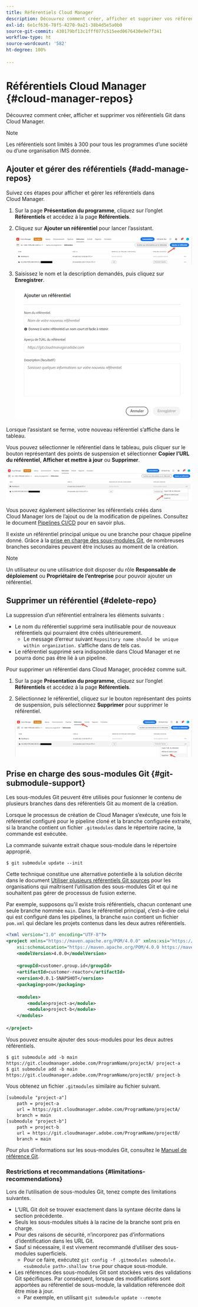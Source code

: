 ```yaml
---
title: Référentiels Cloud Manager
description: Découvrez comment créer, afficher et supprimer vos référentiels Git dans Cloud Manager.
exl-id: 6e1cf636-78f5-4270-9a21-38b4d5e5a0b0
source-git-commit: 430179bf13c1fff077c515eed0676430e9e7f341
workflow-type: ht
source-wordcount: '582'
ht-degree: 100%

---
```



# Référentiels Cloud Manager {#cloud-manager-repos}

Découvrez comment créer, afficher et supprimer vos référentiels Git dans Cloud Manager.

>[!NOTE]
>
>Les référentiels sont limités à 300 pour tous les programmes d’une société ou d’une organisation IMS donnée.

## Ajouter et gérer des référentiels {#add-manage-repos}

Suivez ces étapes pour afficher et gérer les référentiels dans Cloud Manager.

1. Sur la page **Présentation du programme**, cliquez sur l’onglet **Référentiels** et accédez à la page **Référentiels**.

1. Cliquez sur **Ajouter un référentiel** pour lancer l’assistant.

   ![Bouton Ajouter un référentiel](/help/implementing/cloud-manager/assets/repos/create-repo2.png)

1. Saisissez le nom et la description demandés, puis cliquez sur **Enregistrer**.

   ![Boîte de dialogue Ajouter un référentiel](/help/implementing/cloud-manager/assets/repos/repo-1.png)

Lorsque l’assistant se ferme, votre nouveau référentiel s’affiche dans le tableau.

Vous pouvez sélectionner le référentiel dans le tableau, puis cliquer sur le bouton représentant des points de suspension et sélectionner **Copier l’URL du référentiel**, **Afficher et mettre à jour** ou **Supprimer**.

![Options du référentiel](/help/implementing/cloud-manager/assets/repos/create-repo3.png)

Vous pouvez également sélectionner les référentiels créés dans Cloud Manager lors de l’ajout ou de la modification de pipelines. Consultez le document [Pipelines CI/CD](/help/implementing/cloud-manager/configuring-pipelines/introduction-ci-cd-pipelines.md) pour en savoir plus.

Il existe un référentiel principal unique ou une branche pour chaque pipeline donné. Grâce à la [prise en charge des sous-modules Git](#git-submodule-support), de nombreuses branches secondaires peuvent être incluses au moment de la création.

>[!NOTE]
>
>Un utilisateur ou une utilisatrice doit disposer du rôle **Responsable de déploiement** ou **Propriétaire de l’entreprise** pour pouvoir ajouter un référentiel.

## Supprimer un référentiel {#delete-repo}

La suppression d’un référentiel entraînera les éléments suivants :

* Le nom du référentiel supprimé sera inutilisable pour de nouveaux référentiels qui pourraient être créés ultérieurement.
   * Le message d’erreur suivant `Repository name should be unique within organization.` s’affiche dans de tels cas.
* Le référentiel supprimé sera indisponible dans Cloud Manager et ne pourra donc pas être lié à un pipeline.

Pour supprimer un référentiel dans Cloud Manager, procédez comme suit.

1. Sur la page **Présentation du programme**, cliquez sur l’onglet **Référentiels** et accédez à la page **Référentiels**.

1. Sélectionnez le référentiel, cliquez sur le bouton représentant des points de suspension, puis sélectionnez **Supprimer** pour supprimer le référentiel.

   ![Supprimer le référentiel](/help/implementing/cloud-manager/assets/repos/delete-repo.png)

## Prise en charge des sous-modules Git {#git-submodule-support}

Les sous-modules Git peuvent être utilisés pour fusionner le contenu de plusieurs branches dans des référentiels Git au moment de la création.

Lorsque le processus de création de Cloud Manager s’exécute, une fois le référentiel configuré pour le pipeline cloné et la branche configurée extraite, si la branche contient un fichier `.gitmodules` dans le répertoire racine, la commande est exécutée.

La commande suivante extrait chaque sous-module dans le répertoire approprié.

```
$ git submodule update --init
```

Cette technique constitue une alternative potentielle à la solution décrite dans le document [Utiliser plusieurs référentiels Git sources](/help/implementing/cloud-manager/managing-code/working-with-multiple-source-git-repositories.md) pour les organisations qui maîtrisent l’utilisation des sous-modules Git et qui ne souhaitent pas gérer de processus de fusion externe.

Par exemple, supposons qu’il existe trois référentiels, chacun contenant une seule branche nommée `main`. Dans le référentiel principal, c’est-à-dire celui qui est configuré dans les pipelines, la branche `main` contient un fichier `pom.xml` qui déclare les projets contenus dans les deux autres référentiels.

```xml
<?xml version="1.0" encoding="UTF-8"?>
<project xmlns="https://maven.apache.org/POM/4.0.0" xmlns:xsi="https://www.w3.org/2001/XMLSchema-instance"
    xsi:schemaLocation="https://maven.apache.org/POM/4.0.0 https://maven.apache.org/maven-v4_0_0.xsd">
    <modelVersion>4.0.0</modelVersion>
   
    <groupId>customer.group.id</groupId>
    <artifactId>customer-reactor</artifactId>
    <version>0.0.1-SNAPSHOT</version>
    <packaging>pom</packaging>
   
    <modules>
        <module>project-a</module>
        <module>project-b</module>
    </modules>
   
</project>
```

Vous pouvez ensuite ajouter des sous-modules pour les deux autres référentiels.

```shell
$ git submodule add -b main https://git.cloudmanager.adobe.com/ProgramName/projectA/ project-a
$ git submodule add -b main https://git.cloudmanager.adobe.com/ProgramName/projectB/ project-b
```

Vous obtenez un fichier `.gitmodules` similaire au fichier suivant.

```text
[submodule "project-a"]
    path = project-a
    url = https://git.cloudmanager.adobe.com/ProgramName/projectA/
    branch = main
[submodule "project-b"]
    path = project-b
    url = https://git.cloudmanager.adobe.com/ProgramName/projectB/
    branch = main
```

Pour plus d’informations sur les sous-modules Git, consultez le [Manuel de référence Git](https://git-scm.com/book/fr/v2/Git-Tools-Submodules).

### Restrictions et recommandations {#limitations-recommendations}

Lors de l’utilisation de sous-modules Git, tenez compte des limitations suivantes.

* L’URL Git doit se trouver exactement dans la syntaxe décrite dans la section précédente.
* Seuls les sous-modules situés à la racine de la branche sont pris en charge.
* Pour des raisons de sécurité, n’incorporez pas d’informations d’identification dans les URL Git.
* Sauf si nécessaire, il est vivement recommandé d’utiliser des sous-modules superficiels.
   * Pour ce faire, exécutez `git config -f .gitmodules submodule.<submodule path>.shallow true` pour chaque sous-module.
* Les références des sous-modules Git sont stockées vers des validations Git spécifiques. Par conséquent, lorsque des modifications sont apportées au référentiel de sous-module, la validation référencée doit être mise à jour.
   * Par exemple, en utilisant `git submodule update --remote`
